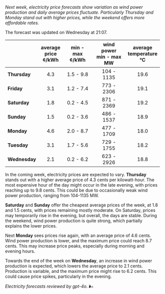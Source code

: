 *Next week, electricity price forecasts show variation as wind power production and daily average prices fluctuate. Particularly Thursday and Monday stand out with higher prices, while the weekend offers more affordable rates.*

The forecast was updated on Wednesday at 21:07.

|          | average<br>price<br>¢/kWh | min - max<br>¢/kWh | wind power<br>min - max<br>MW | average<br>temperature<br>°C |
|:-------------|:----------------:|:----------------:|:-------------:|:-------------:|
| **Thursday**  | 4.3              | 1.5 - 9.8        | 104 - 1135    | 19.6          |
| **Friday**    | 3.1              | 1.2 - 7.4        | 773 - 2306    | 19.1          |
| **Saturday**  | 1.8              | 0.2 - 4.5        | 871 - 2369    | 19.2          |
| **Sunday**    | 1.5              | 0.2 - 3.6        | 486 - 1537    | 18.9          |
| **Monday**    | 4.6              | 2.0 - 8.7        | 477 - 1709    | 18.0          |
| **Tuesday**   | 3.1              | 1.7 - 5.6        | 729 - 1755    | 18.2          |
| **Wednesday** | 2.1              | 0.2 - 6.2        | 623 - 2926    | 18.8          |

In the coming week, electricity prices are expected to vary. **Thursday** stands out with a higher average price of 4.3 cents per kilowatt-hour. The most expensive hour of the day might occur in the late evening, with prices reaching up to 9.8 cents. This could be due to occasionally weak wind power production, ranging from 104-1135 MW.

**Saturday** and **Sunday** offer the cheapest average prices of the week, at 1.8 and 1.5 cents, with prices remaining mostly moderate. On Saturday, prices may temporarily rise in the evening, but overall, the days are stable. During the weekend, wind power production is quite strong, which partially explains the lower prices.

Next **Monday** sees prices rise again, with an average price of 4.6 cents. Wind power production is lower, and the maximum price could reach 8.7 cents. This may increase price peaks, especially during morning and evening hours.

Towards the end of the week on **Wednesday**, an increase in wind power production is expected, which lowers the average price to 2.1 cents. Production is variable, and the maximum price might rise to 6.2 cents. This could cause price spikes, particularly in the evening.

*Electricity forecasts reviewed by gpt-4o.* 🌬️
